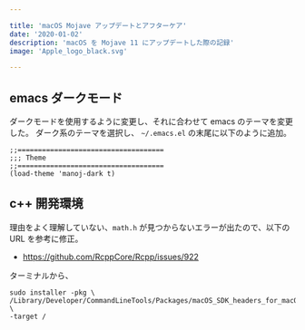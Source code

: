 ```yaml
---

title: 'macOS Mojave アップデートとアフターケア'
date: '2020-01-02'
description: 'macOS を Mojave 11 にアップデートした際の記録'
image: 'Apple_logo_black.svg'

---
```


## emacs ダークモード ##

ダークモードを使用するように変更し、それに合わせて emacs のテーマを変更した。
ダーク系のテーマを選択し、 `~/.emacs.el` の末尾に以下のように追加。

``` emacs-lisp
;;====================================
;;; Theme
;;====================================
(load-theme 'manoj-dark t)
```

## c++ 開発環境 ##

理由をよく理解していない、`math.h` が見つからないエラーが出たので、以下の URL を参考に修正。

* https://github.com/RcppCore/Rcpp/issues/922

ターミナルから、

``` shell
sudo installer -pkg \
/Library/Developer/CommandLineTools/Packages/macOS_SDK_headers_for_macOS_10.14.pkg \
-target /
```
